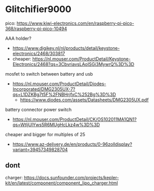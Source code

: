 # Glitchifier9000

pico: https://www.kiwi-electronics.com/en/raspberry-pi-pico-368/raspberry-pi-pico-10494

AAA holder? 
- https://www.digikey.nl/nl/products/detail/keystone-electronics/2468/303817
- cheaper: https://nl.mouser.com/ProductDetail/Keystone-Electronics/2468?qs=3CbvriavsLAoISGi3MywrQ%3D%3D

mosfet to switch between battery and usb
- https://nl.mouser.com/ProductDetail/Diodes-Incorporated/DMG2305UX-7?qs=L1DZKBg7t5F%2FNBHrjfxC%252Bg%3D%3D
    - https://www.diodes.com/assets/Datasheets/DMG2305UX.pdf
    
battery connector power switch
- https://nl.mouser.com/ProductDetail/CK/OS102011MA1QN1?qs=WtljUlYws5R6MUgHcLkz4w%3D%3D

cheaper and bigger for multiples of 25
- https://www.az-delivery.de/en/products/0-96zolldisplay?variant=39457349828704

## dont

charger: https://docs.sunfounder.com/projects/kepler-kit/en/latest/component/component_lipo_charger.html
